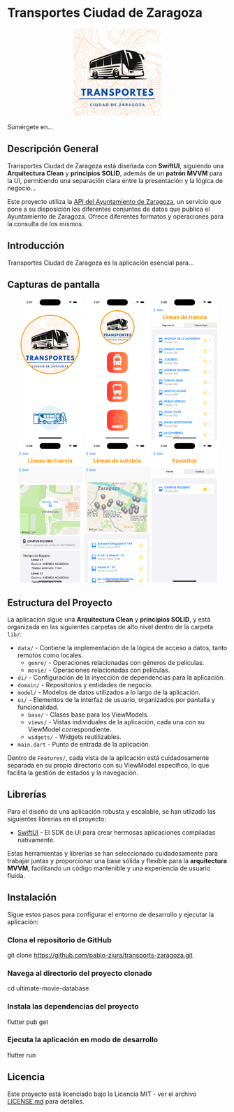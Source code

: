 # Transportes Ciudad de Zaragoza

<p align="center">
  <img src="TransportZaragoza/Assets.xcassets/AppIcon.appiconset/logo_zaragoza_transports_app.jpg" alt="Logo de Transportes Ciudad de Zaragoza" width="200">
</p>

Sumérgete en...

## Descripción General

Transportes Ciudad de Zaragoza está diseñada con **SwiftUI**, siguiendo una **Arquitectura Clean** y **principios SOLID**, además de un **patrón MVVM** para la UI, permitiendo una separación clara entre la presentación y la lógica de negocio...

Este proyecto utiliza la [API del Ayuntamiento de Zaragoza](https://www.zaragoza.es/sede/servicio/urbanismo-infraestructuras/transporte-urbano), un servicio que pone a su disposición los diferentes conjuntos de datos que publica el Ayuntamiento de Zaragoza. Ofrece diferentes formatos y operaciones para la consulta de los mismos.

## Introducción

Transportes Ciudad de Zaragoza es la aplicación esencial para...

## Capturas de pantalla

<p align="center">
  <img src="TransportZaragoza/Assets.xcassets/Screeshots/screen_001.png" alt="Screenshot 01" width="150">
  <img src="TransportZaragoza/Assets.xcassets/Screeshots/screen_002.png" alt="Screenshot 02" width="150">
  <img src="TransportZaragoza/Assets.xcassets/Screeshots/screen_003.png" alt="Screenshot 03" width="150">
  <img src="TransportZaragoza/Assets.xcassets/Screeshots/screen_004.png" alt="Screenshot 04" width="150">
  <img src="TransportZaragoza/Assets.xcassets/Screeshots/screen_005.png" alt="Screenshot 05" width="150">
  <img src="TransportZaragoza/Assets.xcassets/Screeshots/screen_006.png" alt="Screenshot 06" width="150">
</p>

## Estructura del Proyecto

La aplicación sigue una **Arquitectura Clean** y **principios SOLID**, y está organizada en las siguientes carpetas de alto nivel dentro de la carpeta `lib/`:

- `data/` - Contiene la implementación de la lógica de acceso a datos, tanto remotos como locales.
  - `genre/` - Operaciones relacionadas con géneros de películas.
  - `movie/` - Operaciones relacionadas con películas.
- `di/` - Configuración de la inyección de dependencias para la aplicación.
- `domain/` - Repositorios y entidades de negocio.
- `model/` - Modelos de datos utilizados a lo largo de la aplicación.
- `ui/` - Elementos de la interfaz de usuario, organizados por pantalla y funcionalidad.
  - `base/` - Clases base para los ViewModels.
  - `views/` - Vistas individuales de la aplicación, cada una con su ViewModel correspondiente.
  - `widgets/` - Widgets reutilizables.
- `main.dart` - Punto de entrada de la aplicación.

Dentro de `Features/`, cada vista de la aplicación está cuidadosamente separada en su propio directorio con su ViewModel específico, lo que facilita la gestión de estados y la navegación.

## Librerías

Para el diseño de una aplicación robusta y escalable, se han utlizado las siguientes librerías en el proyecto:

- [SwiftUI](https://developer.apple.com/xcode/swiftui) - El SDK de UI para crear hermosas aplicaciones compiladas nativamente.

Estas herramientas y librerías se han seleccionado cuidadosamente para trabajar juntas y proporcionar una base sólida y flexible para la **arquitectura MVVM**, facilitando un código mantenible y una experiencia de usuario fluida.

## Instalación

Sigue estos pasos para configurar el entorno de desarrollo y ejecutar la aplicación:

### Clona el repositorio de GitHub
git clone https://github.com/pablo-ziura/transports-zaragoza.git

### Navega al directorio del proyecto clonado
cd ultimate-movie-database

### Instala las dependencias del proyecto
flutter pub get

### Ejecuta la aplicación en modo de desarrollo
flutter run

## Licencia

Este proyecto está licenciado bajo la Licencia MIT - ver el archivo [LICENSE.md](LICENSE.md) para detalles.